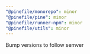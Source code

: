 ```yaml
---
"@pinefile/monorepo": minor
"@pinefile/pine": minor
"@pinefile/runner-npm": minor
"@pinefile/utils": minor
---
```


Bump versions to follow semver
